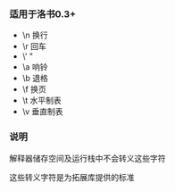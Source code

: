 ### 适用于洛书0.3+
+ \n    换行
+ \r    回车
+ \\'    "
+ \a    响铃
+ \b    退格
+ \f    换页
+ \t    水平制表
+ \v    垂直制表

### 说明
解释器储存空间及运行栈中不会转义这些字符

这些转义字符是为拓展库提供的标准